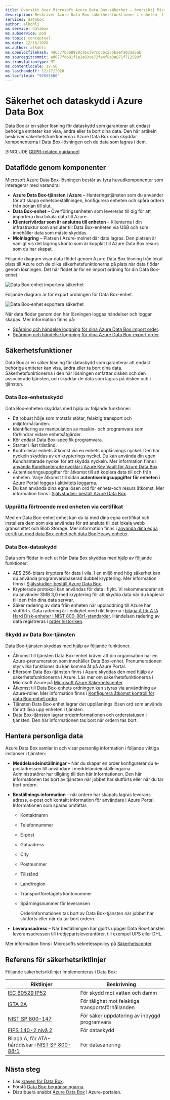 ```yaml
---
title: Översikt över Microsoft Azure Data Box-säkerhet – översikt| Microsoft Docs i data
description: Beskriver Azure Data Box säkerhetsfunktioner i enheten, tjänsten och data som finns på Data Box-enhet.
services: databox
author: alkohli
ms.service: databox
ms.subservice: pod
ms.topic: conceptual
ms.date: 12/16/2020
ms.author: alkohli
ms.openlocfilehash: 4d6c77b3e8920cabc397cdcbc235baefa031e5ab
ms.sourcegitcommit: ad677fdb81f1a2a83ce72fa4f8a3a871f712599f
ms.translationtype: MT
ms.contentlocale: sv-SE
ms.lasthandoff: 12/17/2020
ms.locfileid: "97655500"
---
```

# <a name="azure-data-box-security-and-data-protection"></a>Säkerhet och dataskydd i Azure Data Box

Data Box är en säker lösning för dataskydd som garanterar att endast behöriga entiteter kan visa, ändra eller ta bort dina data. Den här artikeln beskriver säkerhetsfunktionerna i Azure Data Box som skyddar komponenterna i Data Box-lösningen och de data som lagras i dem.

[!INCLUDE [GDPR-related guidance](../../includes/gdpr-intro-sentence.md)]

## <a name="data-flow-through-components"></a>Dataflöde genom komponenter

Microsoft Azure Data Box-lösningen består av fyra huvudkomponenter som interagerar med varandra:

- **Azure Data Box-tjänsten i Azure** – Hanteringstjänsten som du använder för att skapa enhetsbeställningen, konfigurera enheten och spåra ordern från början till slut.
- **Data Box-enhet** – Överföringsenheten som levereras till dig för att importera dina lokala data till Azure.
- **Klienter/värdar som är anslutna till enheten** – Klienterna i din infrastruktur som ansluter till Data Box-enheten via USB och som innehåller data som måste skyddas.
- **Molnlagring** – Platsen i Azure-molnet där data lagras. Den platsen är vanligt vis det lagrings konto som är kopplat till Azure Data Box resurs som du har skapat.

Följande diagram visar data flödet genom Azure Data Box lösning från lokal plats till Azure och de olika säkerhetsfunktionerna på plats när data flödar genom lösningen. Det här flödet är för en import ordning för din Data Box-enhet.

![Data Box-enhet importera säkerhet](media/data-box-security/data-box-security-import.png)

Följande diagram är för export ordningen för Data Box-enhet.

![Data Box-enhet exportera säkerhet](media/data-box-security/data-box-security-export.png)

När data flödar genom den här lösningen loggas händelser och loggar skapas. Mer information finns på:

- [Spårning och händelse loggning för dina Azure Data Box import order](data-box-logs.md).
- [Spårning och händelse loggning för dina Azure Data Box-export order](data-box-export-logs.md)

## <a name="security-features"></a>Säkerhetsfunktioner

Data Box är en säker lösning för dataskydd som garanterar att endast behöriga entiteter kan visa, ändra eller ta bort dina data. Säkerhetsfunktionerna i den här lösningen omfattar disken och den associerade tjänsten, och skyddar de data som lagras på disken och i tjänsten.

### <a name="data-box-device-protection"></a>Data Box-enhetsskydd

Data Box-enheten skyddas med hjälp av följande funktioner:

- Ett robust hölje som motstår stötar, felaktig transport och miljöförhållanden. 
- Identifiering av manipulation av maskin- och programvara som förhindrar vidare enhetsåtgärder.
- Kör endast Data Box-specifik programvara.
- Startar i låst tillstånd.
- Kontrollerar enhets åtkomst via en enhets upplåsnings nyckel. Den här nyckeln skyddas av en krypterings nyckel. Du kan använda din egen Kundhanterade nyckel för att skydda nyckeln. Mer information finns i [använda Kundhanterade nycklar i Azure Key Vault för Azure Data Box](data-box-customer-managed-encryption-key-portal.md).
- Autentiseringsuppgifter för åtkomst till att kopiera data till och från enheten. Varje åtkomst till sidan **autentiseringsuppgifter för enheten** i Azure Portal loggas i [aktivitets loggarna](data-box-logs.md#query-activity-logs-during-setup).
- Du kan använda dina egna lösen ord för enhets-och resurs åtkomst. Mer information finns i [Självstudier: beställ Azure Data Box](data-box-deploy-ordered.md).

### <a name="establish-trust-with-the-device-via-certificates"></a>Upprätta förtroende med enheten via certifikat

Med en Data Box-enhet enhet kan du ta med dina egna certifikat och installera dem som ska användas för att ansluta till det lokala webb gränssnittet och Blob Storage. Mer information finns i [använda dina egna certifikat med data Box-enhet och data Box Heavy enheter](data-box-bring-your-own-certificates.md).

### <a name="data-box-data-protection"></a>Data Box-dataskydd

Data som flödar in och ut från Data Box skyddas med hjälp av följande funktioner:

- AES 256-bitars kryptera för data i vila. I en miljö med hög säkerhet kan du använda programvarubaserad dubbel kryptering. Mer information finns i [Självstudier: beställ Azure Data Box](data-box-deploy-ordered.md).
- Krypterade protokoll kan användas för data i flykt. Vi rekommenderar att du använder SMB 3,0 med kryptering för att skydda data när du kopierar till den från dina data servrar.
- Säker radering av data från enheten när uppladdning till Azure har slutförts. Data radering är i enlighet med rikt linjerna i [bilaga A för ATA Hard Disk-enheter i NIST 800-88r1-standarder](https://nvlpubs.nist.gov/nistpubs/SpecialPublications/NIST.SP.800-88r1.pdf). Händelsen radering av data registreras i [order historiken](data-box-logs.md#download-order-history).

### <a name="data-box-service-protection"></a>Skydd av Data Box-tjänsten

Data Box-tjänsten skyddas med hjälp av följande funktioner.

- Åtkomst till tjänsten Data Box-enhet kräver att din organisation har en Azure-prenumeration som innehåller Data Box-enhet. Prenumerationen styr vilka funktioner du kan komma åt på Azure Portal.
- Eftersom Data Box-tjänsten finns i Azure skyddas den med hjälp av säkerhetsfunktionerna i Azure. Läs mer om säkerhetsfunktionerna i Microsoft Azure på [Microsoft Azure Säkerhetscenter](https://www.microsoft.com/TrustCenter/Security/default.aspx).
- Åtkomst till Data Box-enhets ordningen kan styras via användning av Azure-roller. Mer information finns i [Konfigurera åtkomst kontroll för data Box-enhet order](data-box-logs.md#set-up-access-control-on-the-order)
- Tjänsten Data Box-enhet lagrar det upplåsnings lösen ord som används för att låsa upp enheten i tjänsten.
- Data Box-tjänsten lagrar orderinformationen och orderstatusen i tjänsten. Den här informationen tas bort när ordern tas bort.

## <a name="managing-personal-data"></a>Hantera personliga data

Azure Data Box samlar in och visar personlig information i följande viktiga instanser i tjänsten:

- **Meddelandeinställningar** – När du skapar en order konfigurerar du e-postadressen till användare i meddelandeinställningarna. Administratörer har tillgång till den här informationen. Den här informationen tas bort av tjänsten när jobbet har slutförts eller när du tar bort ordern.

- **Beställnings information** – när ordern har skapats lagras leverans adress, e-post och kontakt information för användare i Azure Portal. Informationen som sparas omfattar:

  - Kontaktnamn
  - Telefonnummer
  - E-post
  - Gatuadress
  - City
  - Postnummer
  - Tillstånd
  - Land/region
  - Transportföretagets kontonummer
  - Spårningsnummer för leveransen

    Orderinformationen tas bort av Data Box-tjänsten när jobbet har slutförts eller när du tar bort ordern.

- **Leveransadress** – När beställningen har gjorts uppger Data Box-tjänsten leveransadressen till tredjepartsleverantörer, till exempel UPS eller DHL. 

Mer information finns i Microsofts sekretesspolicy på [Säkerhetscenter](https://www.microsoft.com/trustcenter).


## <a name="security-guidelines-reference"></a>Referens för säkerhetsriktlinjer

Följande säkerhetsriktlinjer implementeras i Data Box:

|Riktlinjer   |Beskrivning   |
|---------|---------|
|[IEC 60529 IP52](https://www.iec.ch/)    | För skydd mot vatten och damm         |
|[ISTA 2A](https://ista.org/docs/2Aoverview.pdf)     | För tålighet mot felaktiga transportsförhållanden          |
|[NIST SP 800-147](https://nvlpubs.nist.gov/nistpubs/Legacy/SP/nistspecialpublication800-147.pdf)      | För säker uppdatering av inbyggd programvara         |
|[FIPS 140-2 nivå 2](https://csrc.nist.gov/csrc/media/publications/fips/140/2/final/documents/fips1402.pdf)      | För dataskydd         |
|Bilaga A, för ATA-hårddiskar i [NIST SP 800-88r1](https://nvlpubs.nist.gov/nistpubs/SpecialPublications/NIST.SP.800-88r1.pdf)      | För datasanering         |

## <a name="next-steps"></a>Nästa steg

- Läs [kraven för Data Box](data-box-system-requirements.md).
- Förstå [Data Box-begränsningarna](data-box-limits.md).
- Distribuera snabbt [Azure Data Box](data-box-quickstart-portal.md) i Azure-portalen.
